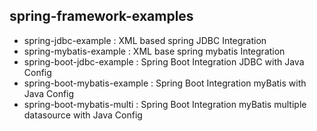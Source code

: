 spring-framework-examples
----
* spring-jdbc-example : XML based spring JDBC Integration
* spring-mybatis-example : XML base spring mybatis Integration
* spring-boot-jdbc-example : Spring Boot Integration JDBC with Java Config
* spring-boot-mybatis-example : Spring Boot Integration myBatis with Java Config
* spring-boot-mybatis-multi : Spring Boot Integration myBatis multiple datasource with Java Config
